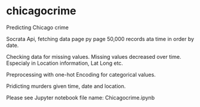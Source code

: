 # chicagocrime

Predicting Chicago crime

Socrata Api, fetching data page py page 50,000 records ata time in order by date.

Checking data for missing values. Missing values decreased over time. Especialy in Location information, Lat Long etc.

Preprocessing with one-hot Encoding for categorical values.

Pridicting murders given time, date and location.

Please see Jupyter notebook file name: Chicagocrime.ipynb
